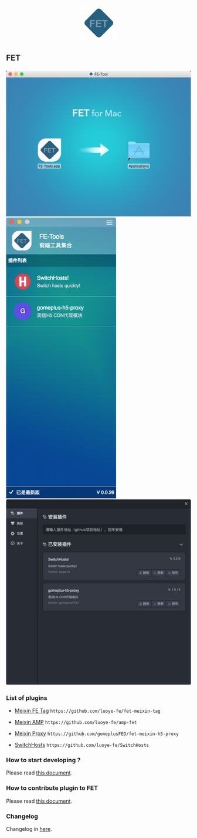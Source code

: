<p align="center"><img width="100" src="./build/icon.png"></p>

FET
-----------------

###

<div>
	<img src="./docs/1.png" width="600">
</div>
<div><img src="./docs/2.png" width="300"></div>
<div><img src="./docs/3.png" width="600"></div>


### List of plugins

* [Meixin FE Tag](https://github.com/luoye-fe/fet-meixin-tag) `https://github.com/luoye-fe/fet-meixin-tag`

* [Meixin AMP](https://github.com/luoye-fe/amp-fet) `https://github.com/luoye-fe/amp-fet`

* [Meixin Proxy](https://github.com/gomeplusFED/fet-meixin-h5-proxy) `https://github.com/gomeplusFED/fet-meixin-h5-proxy`

* [SwitchHosts](https://github.com/luoye-fe/SwitchHosts) `https://github.com/luoye-fe/SwitchHosts`

### How to start developing ?

Please read [this document](./docs/Develop.md).

### How to contribute plugin to FET

Please read [this document](./docs/Plugin.md).

### Changelog

Changelog in [here](./CHANGELOG.md).
